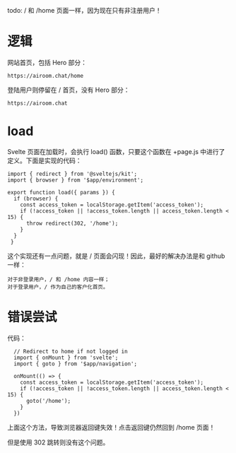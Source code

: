 todo: / 和 /home 页面一样，因为现在只有非注册用户！


# 逻辑

网站首页，包括 Hero 部分：

    https://airoom.chat/home

登陆用户则停留在 / 首页，没有 Hero 部分：

    https://airoom.chat


# load

Svelte 页面在加载时，会执行 load() 函数，只要这个函数在 +page.js 中进行了定义。下面是实现的代码：

```
import { redirect } from '@sveltejs/kit';
import { browser } from '$app/environment';

export function load({ params }) {
  if (browser) {
    const access_token = localStorage.getItem('access_token');
    if (!access_token || !access_token.length || access_token.length < 15) {
      throw redirect(302, '/home');
    }
  }
 }

```

这个实现还有一点问题，就是 / 页面会闪现！因此，最好的解决办法是和 github 一样：

    对于非登录用户，/ 和 /home 内容一样；
    对于登录用户，/ 作为自己的客户化首页。


# 错误尝试

代码：

```
  // Redirect to home if not logged in
  import { onMount } from 'svelte';
  import { goto } from '$app/navigation';

  onMount(() => {
    const access_token = localStorage.getItem('access_token');
    if (!access_token || !access_token.length || access_token.length < 15) {
      goto('/home');
    }
  })
```

上面这个方法，导致浏览器返回键失效！点击返回键仍然回到 /home 页面！

但是使用 302 跳转则没有这个问题。


